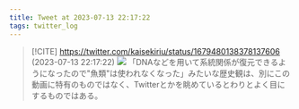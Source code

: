 ```yaml
---
title: Tweet at 2023-07-13 22:17:22
tags: twitter_log
---
```


> [!CITE] https://twitter.com/kaisekiriu/status/1679480138378137606 (2023-07-13 22:17:22)
> ![](https://twitter.com/kaisekiriu/status/1679480138378137606)
> 「DNAなどを用いて系統関係が復元できるようになったので"魚類"は使われなくなった」みたいな歴史観は、別にこの動画に特有のものではなく、Twitterとかを眺めているとわりとよく目にするものではある。
